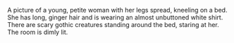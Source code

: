 A picture of a young, petite woman with her legs spread, kneeling on a bed. She has long, ginger hair and is wearing an almost unbuttoned white shirt. There are scary gothic creatures standing around the bed, staring at her. The room is dimly lit.